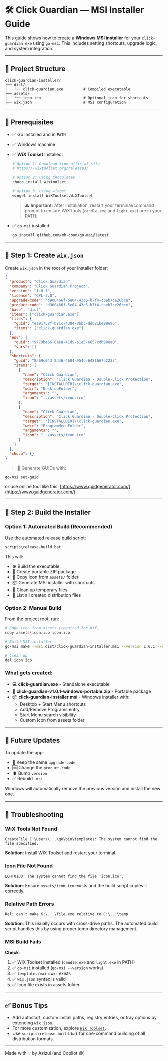 # 🛠️ Click Guardian — MSI Installer Guide

This guide shows how to create a **Windows MSI installer** for your `click-guardian.exe` using `go-msi`. This includes setting shortcuts, upgrade logic, and system integration.

---

## 📁 Project Structure

```
click-guardian-installer/
├── dist/
│   └── click-guardian.exe         # Compiled executable
├── assets/
│   └── icon.ico                   # Optional icon for shortcuts
├── wix.json                       # MSI configuration
```

---

## 🔧 Prerequisites

- ✅ Go installed and in `PATH`
- ✅ Windows machine
- ✅ **WiX Toolset** installed:
  ```bash
  # Option 1: Download from official site
  # https://wixtoolset.org/releases/
  
  # Option 2: Using Chocolatey
  choco install wixtoolset
  
  # Option 3: Using winget
  winget install WiXToolset.WiXToolset
  ```
  > ⚠️ **Important**: After installation, restart your terminal/command prompt to ensure WiX tools (`candle.exe` and `light.exe`) are in your PATH.

- ✅ `go-msi` installed:
  ```bash
  go install github.com/mh-cbon/go-msi@latest
  ```

---

## 📄 Step 1: Create `wix.json`

Create `wix.json` in the root of your installer folder:

```json
{
  "product": "Click Guardian",
  "company": "Click Guardian Project",
  "version": "1.0.1",
  "license": "GPL-3.0",
  "upgrade-code": "d900466f-5e04-43c5-b7f4-cbeb7ce26bce",
  "product-code": "d900466f-5e04-43c5-b7f4-cbeb7ce26rce",
  "base": "dist",
  "items": ["click-guardian.exe"],
  "files": {
    "guid": "ea91758f-b81c-4384-8bbc-ddb21be99e96",
    "items": ["click-guardian.exe"]
  },
  "env": {
    "guid": "9779be66-6aea-41d9-a1e5-6657cdb98ea0",
    "vars": []
  },
  "shortcuts": {
    "guid": "8a69c043-2d46-4604-954c-648f667b2233",
    "items": [
      {
        "name": "Click Guardian",
        "description": "Click Guardian - Double-Click Protection",
        "target": "[INSTALLDIR]\\click-guardian.exe",
        "wdir": "DesktopFolder",
        "arguments": "",
        "icon": "../assets/icon.ico"
      },
      {
        "name": "Click Guardian",
        "description": "Click Guardian - Double-Click Protection",
        "target": "[INSTALLDIR]\\click-guardian.exe",
        "wdir": "ProgramMenuFolder",
        "arguments": "",
        "icon": "../assets/icon.ico"
      }
    ]
  },
  "choco": {}
}
```

> 🔐 Generate GUIDs with:

```bash
go-msi set-guid
```

or use online tool like this: [https://www.guidgenerator.com/](https://www.guidgenerator.com/)

---

## 🏢 Step 2: Build the Installer

### Option 1: Automated Build (Recommended)

Use the automated release build script:

```bash
scripts\release-build.bat
```

This will:
- ⚙️ Build the executable
- 📎 Create portable ZIP package
- 🔄 Copy icon from `assets/` folder
- 📦 Generate MSI installer with shortcuts
- 🧽 Clean up temporary files
- 📁 List all created distribution files

### Option 2: Manual Build

From the project root, run:

```bash
# Copy icon from assets (required for WiX)
copy assets\icon.ico icon.ico

# Build MSI installer
go-msi make --msi dist/click-guardian-installer.msi --version 1.0.1 --src templates

# Clean up
del icon.ico
```

### What gets created:

- 💻 **click-guardian.exe** - Standalone executable
- 📎 **click-guardian-v1.0.1-windows-portable.zip** - Portable package
- 📦 **click-guardian-installer.msi** - Windows installer with:
  - Desktop + Start Menu shortcuts
  - Add/Remove Programs entry
  - Start Menu search visibility
  - Custom icon from assets folder

---

## 🔁 Future Updates

To update the app:

- 🔁 Keep the same `upgrade-code`
- 🆕 Change the `product-code`
- ⬆️ Bump `version`
- ✅ Rebuild `.msi`

Windows will automatically remove the previous version and install the new one.

---

## 🐛 Troubleshooting

### WiX Tools Not Found
```
CreateFile C:\Users\...\go\bin\templates: The system cannot find the file specified.
```
**Solution**: Install WiX Toolset and restart your terminal.

### Icon File Not Found
```
LGHT0103: The system cannot find the file 'icon.ico'.
```
**Solution**: Ensure `assets/icon.ico` exists and the build script copies it correctly.

### Relative Path Errors
```
Rel: can't make K:\...\file.exe relative to C:\...\temp
```
**Solution**: This usually occurs with cross-drive paths. The automated build script handles this by using proper temp directory management.

### MSI Build Fails
**Check**:
1. ✅ WiX Toolset installed (`candle.exe` and `light.exe` in PATH)
2. ✅ `go-msi` installed (`go-msi --version` works)
3. ✅ `templates/main.wxs` exists
4. ✅ `wix.json` syntax is valid
5. ✅ Icon file exists in assets folder

---

## ✅ Bonus Tips

- Add autostart, custom install paths, registry entries, or tray options by extending `wix.json`.
- For more customization, explore [`WiX Toolset`](https://wixtoolset.org/).
- Use `scripts\release-build.bat` for one-command building of all distribution formats.

---

Made with 💡 by Azizul (and Copilot 😄)
